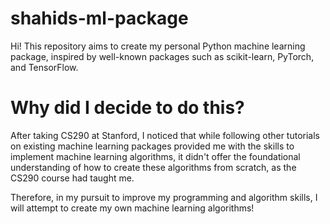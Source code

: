 # shahids-ml-package

Hi! This repository aims to create my personal Python machine learning package, inspired by well-known packages such as scikit-learn, PyTorch, and TensorFlow.

# Why did I decide to do this?

After taking CS290 at Stanford, I noticed that while following other tutorials on existing machine learning packages provided me with the skills to implement machine learning algorithms, it didn't offer the foundational understanding of how to create these algorithms from scratch, as the CS290 course had taught me.

Therefore, in my pursuit to improve my programming and algorithm skills, I will attempt to create my own machine learning algorithms!